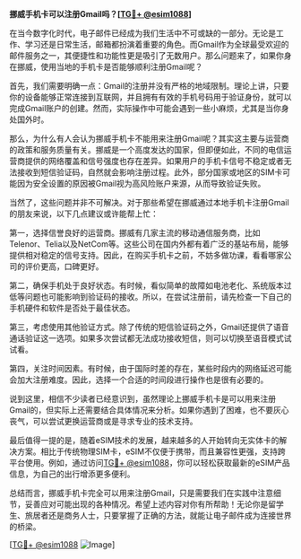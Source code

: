 **挪威手机卡可以注册Gmail吗？[[TG💪+ @esim1088](https://t.me/s/esim1088)]**

在当今数字化时代，电子邮件已经成为我们生活中不可或缺的一部分。无论是工作、学习还是日常生活，邮箱都扮演着重要的角色。而Gmail作为全球最受欢迎的邮件服务之一，其便捷性和功能性更是吸引了无数用户。那么问题来了，如果你身在挪威，使用当地的手机卡是否能够顺利注册Gmail呢？

首先，我们需要明确一点：Gmail的注册并没有严格的地域限制。理论上讲，只要你的设备能够正常连接到互联网，并且拥有有效的手机号码用于验证身份，就可以完成Gmail账户的创建。然而，实际操作中可能会遇到一些小麻烦，尤其是当你身处国外时。

那么，为什么有人会认为挪威手机卡不能用来注册Gmail呢？其实这主要与运营商的政策和服务质量有关。挪威是一个高度发达的国家，但即便如此，不同的电信运营商提供的网络覆盖和信号强度也存在差异。如果用户的手机卡信号不稳定或者无法接收到短信验证码，自然就会影响注册过程。此外，部分国家或地区的SIM卡可能因为安全设置的原因被Gmail视为高风险账户来源，从而导致验证失败。

当然了，这些问题并非不可解决。对于那些希望在挪威通过本地手机卡注册Gmail的朋友来说，以下几点建议或许能帮上忙：

第一，选择信誉良好的运营商。挪威有几家主流的移动通信服务商，比如Telenor、Telia以及NetCom等。这些公司在国内外都有着广泛的基站布局，能够提供相对稳定的信号支持。因此，在购买手机卡之前，不妨多做功课，看看哪家公司的评价更高，口碑更好。

第二，确保手机处于良好状态。有时候，看似简单的故障如电池老化、系统版本过低等问题也可能影响到验证码的接收。所以，在尝试注册前，请先检查一下自己的手机硬件和软件是否处于最佳状态。

第三，考虑使用其他验证方式。除了传统的短信验证码之外，Gmail还提供了语音通话验证这一选项。如果多次尝试都无法成功接收短信，则可以切换至语音模式试试看。

第四，关注时间因素。有时候，由于国际时差的存在，某些时段内的网络延迟可能会加大注册难度。因此，选择一个合适的时间段进行操作也是很有必要的。

说到这里，相信不少读者已经意识到，虽然理论上挪威手机卡是可以用来注册Gmail的，但实际上还需要结合具体情况来分析。如果你遇到了困难，也不要灰心丧气，可以尝试更换运营商或是寻求专业的技术支持。

最后值得一提的是，随着eSIM技术的发展，越来越多的人开始转向无实体卡的解决方案。相比于传统物理SIM卡，eSIM不仅便于携带，而且兼容性更强，支持跨平台使用。例如，通过访问[TG💪+ @esim1088](https://t.me/s/esim1088)，你可以轻松获取最新的eSIM产品信息，为自己的出行增添更多便利。

总结而言，挪威手机卡完全可以用来注册Gmail，只是需要我们在实践中注意细节，妥善应对可能出现的各种情况。希望上述内容对你有所帮助！无论你是留学生、旅居者还是商务人士，只要掌握了正确的方法，就能让电子邮件成为连接世界的桥梁。

[[TG💪+ @esim1088](https://t.me/s/esim1088) ![Image](https://i.postimg.cc/4NQfJmqS/Snipaste-2025-05-13-00-14-12.png)]